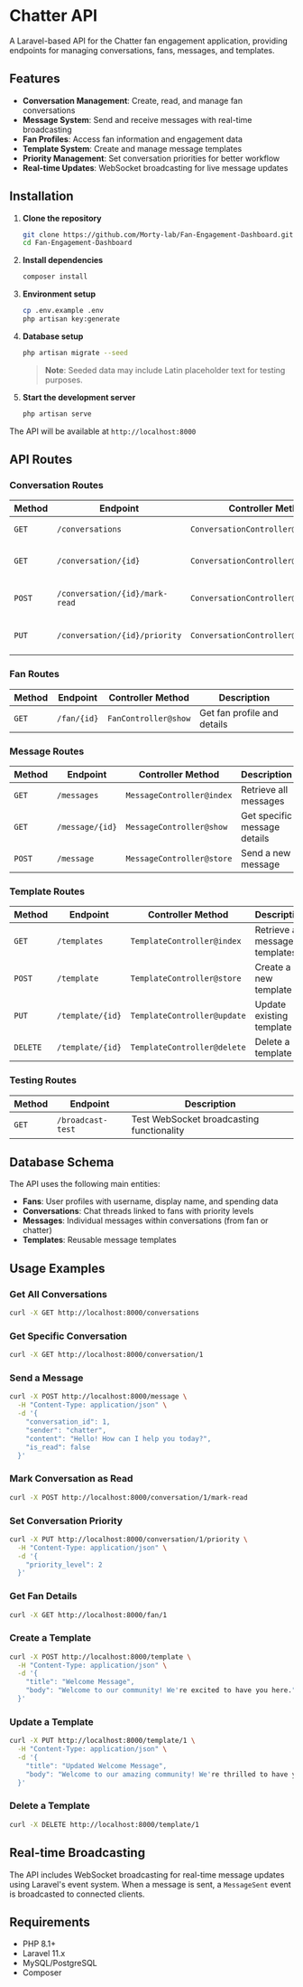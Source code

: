 # Chatter API

A Laravel-based API for the Chatter fan engagement application, providing endpoints for managing conversations, fans, messages, and templates.

## Features

- **Conversation Management**: Create, read, and manage fan conversations
- **Message System**: Send and receive messages with real-time broadcasting
- **Fan Profiles**: Access fan information and engagement data
- **Template System**: Create and manage message templates
- **Priority Management**: Set conversation priorities for better workflow
- **Real-time Updates**: WebSocket broadcasting for live message updates

## Installation

1. **Clone the repository**
   ```bash
   git clone https://github.com/Morty-lab/Fan-Engagement-Dashboard.git
   cd Fan-Engagement-Dashboard
   ```

2. **Install dependencies**
   ```bash
   composer install
   ```

3. **Environment setup**
   ```bash
   cp .env.example .env
   php artisan key:generate
   ```

4. **Database setup**
   ```bash
   php artisan migrate --seed
   ```
   > **Note**: Seeded data may include Latin placeholder text for testing purposes.

5. **Start the development server**
   ```bash
   php artisan serve
   ```

The API will be available at `http://localhost:8000`

## API Routes

### Conversation Routes

| Method | Endpoint | Controller Method | Description |
|--------|----------|-------------------|-------------|
| `GET` | `/conversations` | `ConversationController@index` | Retrieve all conversations |
| `GET` | `/conversation/{id}` | `ConversationController@show` | Get specific conversation details |
| `POST` | `/conversation/{id}/mark-read` | `ConversationController@markAsRead` | Mark conversation as read |
| `PUT` | `/conversation/{id}/priority` | `ConversationController@setPriority` | Set conversation priority level |

### Fan Routes

| Method | Endpoint | Controller Method | Description |
|--------|----------|-------------------|-------------|
| `GET` | `/fan/{id}` | `FanController@show` | Get fan profile and details |

### Message Routes

| Method | Endpoint | Controller Method | Description |
|--------|----------|-------------------|-------------|
| `GET` | `/messages` | `MessageController@index` | Retrieve all messages |
| `GET` | `/message/{id}` | `MessageController@show` | Get specific message details |
| `POST` | `/message` | `MessageController@store` | Send a new message |

### Template Routes

| Method | Endpoint | Controller Method | Description |
|--------|----------|-------------------|-------------|
| `GET` | `/templates` | `TemplateController@index` | Retrieve all message templates |
| `POST` | `/template` | `TemplateController@store` | Create a new template |
| `PUT` | `/template/{id}` | `TemplateController@update` | Update existing template |
| `DELETE` | `/template/{id}` | `TemplateController@delete` | Delete a template |

### Testing Routes

| Method | Endpoint | Description |
|--------|----------|-------------|
| `GET` | `/broadcast-test` | Test WebSocket broadcasting functionality |

## Database Schema

The API uses the following main entities:

- **Fans**: User profiles with username, display name, and spending data
- **Conversations**: Chat threads linked to fans with priority levels
- **Messages**: Individual messages within conversations (from fan or chatter)
- **Templates**: Reusable message templates

## Usage Examples

### Get All Conversations
```bash
curl -X GET http://localhost:8000/conversations
```

### Get Specific Conversation
```bash
curl -X GET http://localhost:8000/conversation/1
```

### Send a Message
```bash
curl -X POST http://localhost:8000/message \
  -H "Content-Type: application/json" \
  -d '{
    "conversation_id": 1,
    "sender": "chatter",
    "content": "Hello! How can I help you today?",
    "is_read": false
  }'
```

### Mark Conversation as Read
```bash
curl -X POST http://localhost:8000/conversation/1/mark-read
```

### Set Conversation Priority
```bash
curl -X PUT http://localhost:8000/conversation/1/priority \
  -H "Content-Type: application/json" \
  -d '{
    "priority_level": 2
  }'
```

### Get Fan Details
```bash
curl -X GET http://localhost:8000/fan/1
```

### Create a Template
```bash
curl -X POST http://localhost:8000/template \
  -H "Content-Type: application/json" \
  -d '{
    "title": "Welcome Message",
    "body": "Welcome to our community! We're excited to have you here."
  }'
```

### Update a Template
```bash
curl -X PUT http://localhost:8000/template/1 \
  -H "Content-Type: application/json" \
  -d '{
    "title": "Updated Welcome Message",
    "body": "Welcome to our amazing community! We're thrilled to have you join us."
  }'
```

### Delete a Template
```bash
curl -X DELETE http://localhost:8000/template/1
```

## Real-time Broadcasting

The API includes WebSocket broadcasting for real-time message updates using Laravel's event system. When a message is sent, a `MessageSent` event is broadcasted to connected clients.

## Requirements

- PHP 8.1+
- Laravel 11.x
- MySQL/PostgreSQL
- Composer
